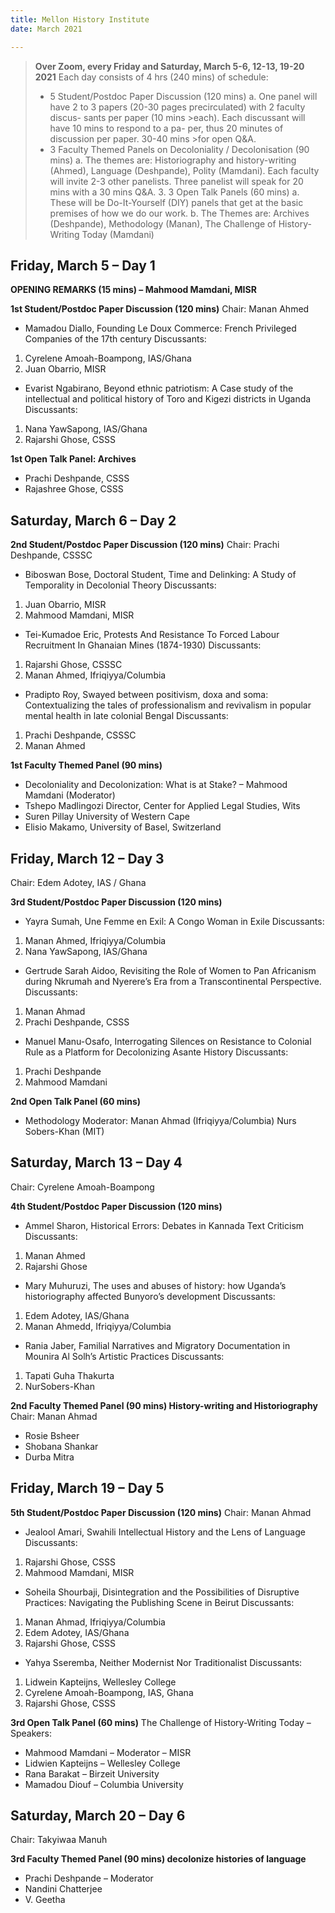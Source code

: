 ```yaml
---
title: Mellon History Institute
date: March 2021

---
```

>**Over Zoom, every Friday and Saturday, March 5-6, 12-13, 19-20 2021**
>Each day consists of 4 hrs (240 mins) of schedule:
>* 5 Student/Postdoc Paper Discussion (120 mins)
>a. One panel will have 2 to 3 papers (20-30 pages precirculated) with 2 faculty discus- sants per paper (10 mins >each). Each discussant will have 10 mins to respond to a pa- per, thus 20 minutes of discussion per paper. 30-40 mins >for open Q&A.
>* 3 Faculty Themed Panels on Decoloniality / Decolonisation (90 mins)
>a. The themes are: Historiography and history-writing (Ahmed), Language (Deshpande),
>Polity (Mamdani). Each faculty will invite 2-3 other panelists. Three panelist will speak
>for 20 mins with a 30 mins Q&A. 3. 3 Open Talk Panels (60 mins)
>a. These will be Do-It-Yourself (DIY) panels that get at the basic premises of how we do our work.
>b. The Themes are: Archives (Deshpande), Methodology (Manan), The Challenge of History-Writing Today (Mamdani)

## Friday, March 5 – Day 1

**OPENING REMARKS (15 mins) – Mahmood Mamdani, MISR**

**1st Student/Postdoc Paper Discussion (120 mins)**
Chair: Manan Ahmed

- Mamadou Diallo, Founding Le Doux Commerce: French Privileged Companies of the 17th century
Discussants:
1. Cyrelene Amoah-Boampong, IAS/Ghana
2. Juan Obarrio, MISR

- Evarist Ngabirano, Beyond ethnic patriotism: A Case study of the intellectual and political history of Toro and Kigezi districts in Uganda
Discussants:
1. Nana YawSapong, IAS/Ghana
2. Rajarshi Ghose, CSSS

**1st Open Talk Panel: Archives**
* Prachi Deshpande, CSSS
* Rajashree Ghose, CSSS

## Saturday, March 6 – Day 2

**2nd Student/Postdoc Paper Discussion (120 mins)**
Chair: Prachi Deshpande, CSSSC

- Biboswan Bose, Doctoral Student, Time and Delinking: A Study of Temporality in Decolonial Theory
Discussants:
1. Juan Obarrio, MISR
2. Mahmood Mamdani, MISR

- Tei-Kumadoe Eric, Protests And Resistance To Forced Labour Recruitment In Ghanaian Mines (1874-1930)
Discussants:
1. Rajarshi Ghose, CSSSC
2. Manan Ahmed, Ifriqiyya/Columbia

- Pradipto Roy, Swayed between positivism, doxa and soma: Contextualizing the tales of professionalism and revivalism in popular mental health in late colonial Bengal
Discussants:
1. Prachi Deshpande, CSSSC
2. Manan Ahmed

**1st Faculty Themed Panel (90 mins)**

- Decoloniality and Decolonization: What is at Stake? –
Mahmood Mamdani (Moderator)
- Tshepo Madlingozi
Director, Center for Applied Legal Studies, Wits
- Suren Pillay
University of Western Cape
- Elisio Makamo, University of Basel, Switzerland

## Friday, March 12 – Day 3
Chair: Edem Adotey, IAS / Ghana

**3rd Student/Postdoc Paper Discussion (120 mins)**

- Yayra Sumah, Une Femme en Exil: A Congo Woman in Exile
Discussants:
1. Manan Ahmed, Ifriqiyya/Columbia
2. Nana YawSapong, IAS/Ghana

- Gertrude Sarah Aidoo, Revisiting the Role of Women to Pan Africanism during Nkrumah and Nyerere’s Era from a Transcontinental Perspective.
Discussants:
1. Manan Ahmad
2. Prachi Deshpande, CSSS

- Manuel Manu-Osafo, Interrogating Silences on Resistance to Colonial Rule as a Platform for Decolonizing Asante History
Discussants:
1. Prachi Deshpande
2. Mahmood Mamdani

**2nd Open Talk Panel (60 mins)**
- Methodology
Moderator:
Manan Ahmad (Ifriqiyya/Columbia)
Nurs Sobers-Khan (MIT)


## Saturday, March 13 – Day 4
Chair: Cyrelene Amoah-Boampong

**4th Student/Postdoc Paper Discussion (120 mins)**

- Ammel Sharon, Historical Errors: Debates in Kannada Text Criticism
Discussants:
1. Manan Ahmed
2. Rajarshi Ghose

- Mary Muhuruzi, The uses and abuses of history: how Uganda’s historiography affected Bunyoro’s development
Discussants:
1. Edem Adotey, IAS/Ghana
2. Manan Ahmedd, Ifriqiyya/Columbia

- Rania Jaber, Familial Narratives and Migratory Documentation in Mounira Al Solh’s Artistic Practices
Discussants:
1. Tapati Guha Thakurta
2. NurSobers-Khan

**2nd Faculty Themed Panel (90 mins) History-writing and Historiography**
Chair: Manan Ahmad
- Rosie Bsheer
- Shobana Shankar
- Durba Mitra

## Friday, March 19 – Day 5

**5th Student/Postdoc Paper Discussion (120 mins)**
Chair: Manan Ahmad

- Jealool Amari, Swahili Intellectual History and the Lens of Language
Discussants:
1. Rajarshi Ghose, CSSS
2. Mahmood Mamdani, MISR

- Soheila Shourbaji, Disintegration and the Possibilities of Disruptive Practices: Navigating the Publishing Scene in Beirut
Discussants:
1. Manan Ahmad, Ifriqiyya/Columbia
2. Edem Adotey, IAS/Ghana
3. Rajarshi Ghose, CSSS

- Yahya Sseremba, Neither Modernist Nor Traditionalist
Discussants:
1. Lidwein Kapteijns, Wellesley College
2. Cyrelene Amoah-Boampong, IAS, Ghana
3. Rajarshi Ghose, CSSS

**3rd Open Talk Panel (60 mins)**
The Challenge of History-Writing Today –
Speakers:
- Mahmood Mamdani – Moderator – MISR
- Lidwien Kapteijns – Wellesley College
- Rana Barakat – Birzeit University
- Mamadou Diouf – Columbia University

## Saturday, March 20 – Day 6
Chair: Takyiwaa Manuh

**3rd Faculty Themed Panel (90 mins) decolonize histories of language**
- Prachi Deshpande – Moderator
- Nandini Chatterjee
- V. Geetha
